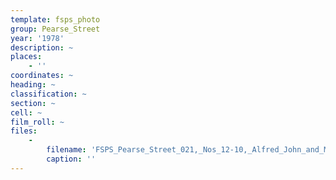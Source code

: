 ```yaml
---
template: fsps_photo
group: Pearse_Street
year: '1978'
description: ~
places:
    - ''
coordinates: ~
heading: ~
classification: ~
section: ~
cell: ~
film_roll: ~
files:
    -
        filename: 'FSPS_Pearse_Street_021,_Nos_12-10,_Alfred_John_and_Mary_Barnes,_4-1-E,_1978.png'
        caption: ''
---
```

